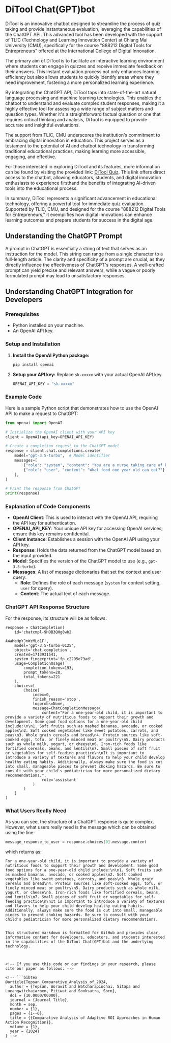 # DiTool Chat(GPT)bot

DiTool is an innovative chatbot designed to streamline the process of quiz taking and provide instantaneous evaluation, leveraging the capabilities of the ChatGPT API. This advanced tool has been developed with the support of TLIC (Technology and Learning Innovation Center) at Chiang Mai University (CMU), specifically for the course "888212 Digital Tools for Entrepreneurs" offered at the International College of Digital Innovation.

The primary aim of DiTool is to facilitate an interactive learning environment where students can engage in quizzes and receive immediate feedback on their answers. This instant evaluation process not only enhances learning efficiency but also allows students to quickly identify areas where they need improvement, fostering a more personalized learning experience.

By integrating the ChatGPT API, DiTool taps into state-of-the-art natural language processing and machine learning technologies. This enables the chatbot to understand and evaluate complex student responses, making it a highly effective tool for assessing a wide range of subject matters and question types. Whether it's a straightforward factual question or one that requires critical thinking and analysis, DiTool is equipped to provide accurate and insightful evaluations.

The support from TLIC, CMU underscores the institution's commitment to embracing digital innovation in education. This project serves as a testament to the potential of AI and chatbot technology in transforming traditional educational practices, making learning more accessible, engaging, and effective.

For those interested in exploring DiTool and its features, more information can be found by visiting the provided link: [DiTool Quiz](https://cmu.to/DiToolQuiz). This link offers direct access to the chatbot, allowing educators, students, and digital innovation enthusiasts to experience firsthand the benefits of integrating AI-driven tools into the educational process.

In summary, DiTool represents a significant advancement in educational technology, offering a powerful tool for immediate quiz evaluation. Supported by TLIC, CMU, and designed for the course "888212 Digital Tools for Entrepreneurs," it exemplifies how digital innovations can enhance learning outcomes and prepare students for success in the digital age.

## Understanding the ChatGPT Prompt

A prompt in ChatGPT is essentially a string of text that serves as an instruction for the model. This string can range from a single character to a full-length article. The clarity and specificity of a prompt are crucial, as they directly influence the effectiveness of ChatGPT's responses. A well-crafted prompt can yield precise and relevant answers, while a vague or poorly formulated prompt may lead to unsatisfactory responses.

## Understanding ChatGPT Integration for Developers

### Prerequisites
- Python installed on your machine.
- An OpenAI API key.

### Setup and Installation

1. **Install the OpenAI Python package:**
   ```bash
   pip install openai
   ```

2. **Setup your API key:**
   Replace `sk-xxxxx` with your actual OpenAI API key.
   ```python
   OPENAI_API_KEY = "sk-xxxxx"
   ```

### Example Code

Here is a sample Python script that demonstrates how to use the OpenAI API to make a request to ChatGPT:

```python
from openai import OpenAI

# Initialize the OpenAI client with your API key
client = OpenAI(api_key=OPENAI_API_KEY)

# Create a completion request to the ChatGPT model
response = client.chat.completions.create(
    model="gpt-3.5-turbo",  # Model identifier
    messages=[
        {"role": "system", "content": "You are a nurse taking care of kids"},
        {"role": "user", "content": "What food one year old can eat?"}
    ],
)

# Print the response from ChatGPT
print(response)
```

### Explanation of Code Components

- **OpenAI Client**: This is used to interact with the OpenAI API, requiring the API key for authentication.
- **OPENAI_API_KEY**: Your unique API key for accessing OpenAI services; ensure this key remains confidential.
- **Client Instance**: Establishes a session with the OpenAI API using your API key.
- **Response**: Holds the data returned from the ChatGPT model based on the input provided.
- **Model**: Specifies the version of the ChatGPT model to use (e.g., `gpt-3.5-turbo`).
- **Messages**: A list of message dictionaries that set the context and user query:
  - **Role**: Defines the role of each message (`system` for context setting, `user` for query).
  - **Content**: The actual text of each message.

### ChatGPT API Response Structure

For the response, its structure will be as follows:

```plaintext
response = ChatCompletion(
    id='chatcmpl-9HOB3QHg8wb2

AWaMeHpYJnWzMLd1F',
    model='gpt-3.5-turbo-0125',
    object='chat.completion',
    created=1713931541,
    system_fingerprint='fp_c2295e73ad',
    usage=CompletionUsage(
        completion_tokens=193,
        prompt_tokens=28,
        total_tokens=221
    ),
    choices=[
        Choice(
            index=0,
            finish_reason='stop',
            logprobs=None,
            message=ChatCompletionMessage(
                content="For a one-year-old child, it is important to provide a variety of nutritious foods to support their growth and development. Some good food options for a one-year-old child include:\n\n1. Soft fruits such as mashed bananas, avocado, or cooked apples\n2. Soft cooked vegetables like sweet potatoes, carrots, and peas\n3. Whole grain cereals and bread\n4. Protein sources like soft-cooked eggs, tofu, or finely minced meat or poultry\n5. Dairy products such as whole milk, yogurt, or cheese\n6. Iron-rich foods like fortified cereals, beans, and lentils\n7. Small pieces of soft fruit or vegetables for self-feeding practice\n\nIt is important to introduce a variety of textures and flavors to help your child develop healthy eating habits. Additionally, always make sure the food is cut into small, manageable pieces to prevent choking hazards. Be sure to consult with your child's pediatrician for more personalized dietary recommendations.",
                role='assistant'
            )
        )
    ]
)
```

### What Users Really Need

As you can see, the structure of a ChatGPT response is quite complex. However, what users really need is the message which can be obtained using the line:

```python
message_response_to_user = response.choices[0].message.content
```

which returns as:

```plaintext
For a one-year-old child, it is important to provide a variety of nutritious foods to support their growth and development. Some good food options for a one-year-old child include:\n\n1. Soft fruits such as mashed bananas, avocado, or cooked apples\n2. Soft cooked vegetables like sweet potatoes, carrots, and peas\n3. Whole grain cereals and bread\n4. Protein sources like soft-cooked eggs, tofu, or finely minced meat or poultry\n5. Dairy products such as whole milk, yogurt, or cheese\n6. Iron-rich foods like fortified cereals, beans, and lentils\n7. Small pieces of soft fruit or vegetables for self-feeding practice\n\nIt is important to introduce a variety of textures and flavors to help your child develop healthy eating habits. Additionally, always make sure the food is cut into small, manageable pieces to prevent choking hazards. Be sure to consult with your child's pediatrician for more personalized dietary recommendations.
```
```

This structured markdown is formatted for GitHub and provides clear, informative content for developers, educators, and students interested in the capabilities of the DiTool Chat(GPT)bot and the underlying technology.



<!-- If you use this code or our findings in your research, please cite our paper as follows: -->

<!-- ```bibtex
@article{Tepsan_Comparative_Analysis_of_2024,
  author = {Tepsan, Worawit and Watcharapinchai, Sitapa and Lueangwitchajaroen, Pitiwat and Sooksatra, Sorn},
  doi = {10.0000/00000},
  journal = {Journal Title},
  month = sep,
  number = {1},
  pages = {1--6},
  title = {{Comparative Analysis of Adaptive ROI Approaches in Human Action Recognition}},
  volume = {1},
  year = {2024}
} -->

